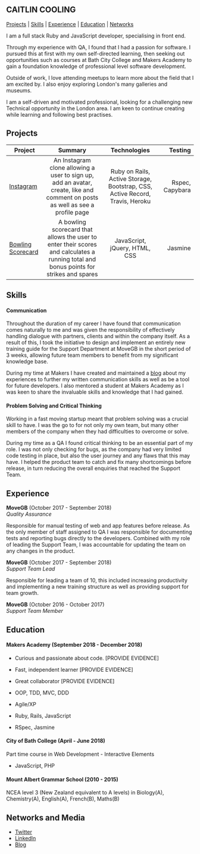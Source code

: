 ## CAITLIN COOLING
[Projects](#projects) | [Skills](#skills) | [Experience](#experience) | [Education](#education) | [Networks](#networks-and-media)

I am a full stack Ruby and JavaScript developer, specialising in front end.

Through my experience with QA, I found that I had a passion for software. I pursued this at first with my own self-directed learning, then seeking out opportunities such as courses at Bath City College and Makers Academy to gain a foundation knowledge of professional level software development. 

Outside of work, I love attending meetups to learn more about the field that I am excited by. I also enjoy exploring London's many galleries and museums. 

I am a self-driven and motivated professional, looking for a challenging new Technical opportunity in the London area. I am keen to continue creating while learning and following best practises.

## Projects
|Project | Summary  |Technologies | Testing |
|--------|:--------:| :----------:| -------:|
| [Instagram](https://github.com/Caitlin-cooling/instagram-challenge) | An Instagram clone allowing a user to sign up, add an avatar, create, like and comment on posts as well as see a profile page | Ruby on Rails, Active Storage, Bootstrap, CSS, Active Record, Travis, Heroku | Rspec, Capybara |
| [Bowling Scorecard](https://github.com/Caitlin-cooling/bowling-challenge)  | A bowling scorecard that allows the user to enter their scores and calculates a running total and bonus points for strikes and spares | JavaScript, jQuery, HTML, CSS | Jasmine |

## Skills

#### Communication

Throughout the duration of my career I have found that communication comes naturally to me and was given the responsibility of effectively handling dialogue with partners, clients and within the company itself. As a result of this, I took the initiative to design and implement an entirely new training guide for the Support Department at MoveGB in the short period of 3 weeks, allowing future team members to benefit from my significant knowledge base. 

During my time at Makers I have created and maintained a [blog](https://caitlincooling.wordpress.com/) about my experiences to further my written communication skills as well as be a tool for future developers. I also mentored a student at Makers Academy as I was keen to share the invaluable skills and knowledge that I had gained.

#### Problem Solving and Critical Thinking

Working in a fast moving startup meant that problem solving was a crucial skill to have. I was the go to for not only my own team, but many other members of the company when they had difficulties to overcome or solve.

During my time as a QA I found critical thinking to be an essential part of my role. I was not only checking for bugs, as the company had very limited code testing in place, but also the user journey and any flaws that this may have. I helped the product team to catch and fix many shortcomings before release, in turn reducing the overall enquiries that reached the Support Team.

## Experience

**MoveGB** (October 2017 - September 2018)    
*Quality Assurance* 

Responsible for manual testing of web and app features before release. As the only member of staff assigned to QA I was responsible for documenting tests and reporting bugs directly to the developers. Combined with my role of leading the Support Team, I was accountable for updating the team on any changes in the product.

**MoveGB** (October 2017 - September 2018)    
*Support Team Lead* 

Responsible for leading a team of 10, this included increasing productivity and implementing a new training structure as well as providing support for team growth. 

**MoveGB** (October 2016 - October 2017)    
*Support Team Member*

## Education

#### Makers Academy (September 2018 - December 2018)

- Curious and passionate about code. [PROVIDE EVIDENCE]
- Fast, independent learner [PROVIDE EVIDENCE]
- Great collaborator [PROVIDE EVIDENCE]

- OOP, TDD, MVC, DDD
- Agile/XP
- Ruby, Rails, JavaScript
- RSpec, Jasmine

#### City of Bath College (April - June 2018)

Part time course in Web Development - Interactive Elements
- JavaScript, PHP

#### Mount Albert Grammar School (2010 - 2015)

NCEA level 3 (New Zealand equivalent to A levels) in Biology(A), Chemistry(A), English(A), French(B),  Maths(B)


## Networks and Media
- [Twitter](https://twitter.com/CaitlinCooling)
- [LinkedIn](https://www.linkedin.com/in/caitlin-cooling-366470171/)
- [Blog](https://caitlincooling.wordpress.com/)
